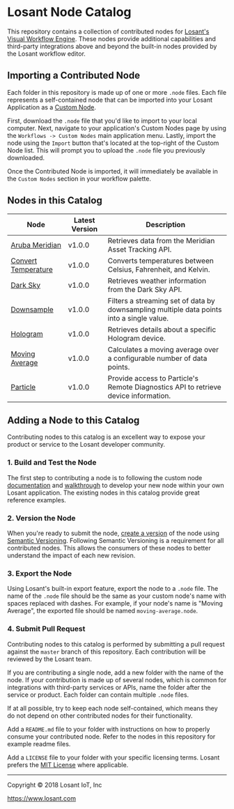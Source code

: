 # Losant Node Catalog
This repository contains a collection of contributed nodes for [Losant's Visual Workflow Engine](https://docs.losant.com/workflows/overview/). These nodes provide additional capabilities and third-party integrations above and beyond the built-in nodes provided by the Losant workflow editor.

## Importing a Contributed Node
Each folder in this repository is made up of one or more `.node` files. Each file represents a self-contained node that can be imported into your Losant Application as a [Custom Node](https://docs.losant.com/workflows/custom-nodes/overview/).

First, download the `.node` file that you'd like to import to your local computer. Next, navigate to your application's Custom Nodes page by using the `Workflows -> Custom Nodes` main application menu. Lastly, import the node using the `Import` button that's located at the top-right of the Custom Node list. This will prompt you to upload the `.node` file you previously downloaded.

Once the Contributed Node is imported, it will immediately be available in the `Custom Nodes` section in your workflow palette.

## Nodes in this Catalog
| Node | Latest Version | Description |
| ---- | --------------- | ----------- |
| [Aruba Meridian](https://github.com/Losant/workflow-node-catalog/tree/master/aruba-meridian) | v1.0.0 | Retrieves data from the Meridian Asset Tracking API. |
| [Convert Temperature](https://github.com/Losant/workflow-node-catalog/tree/master/covert-temperature) | v1.0.0 | Converts temperatures between Celsius, Fahrenheit, and Kelvin. |
| [Dark Sky](https://github.com/Losant/workflow-node-catalog/tree/master/dark-sky) | v1.0.0 | Retrieves weather information from the Dark Sky API. |
| [Downsample](https://github.com/Losant/workflow-node-catalog/tree/master/downsample) | v1.0.0 | Filters a streaming set of data by downsampling multiple data points into a single value. |
| [Hologram](https://github.com/Losant/workflow-node-catalog/tree/master/hologram) | v1.0.0 | Retrieves details about a specific Hologram device. |
| [Moving Average](https://github.com/Losant/workflow-node-catalog/tree/master/moving-average) | v1.0.0 | Calculates a moving average over a configurable number of data points. |
| [Particle](https://github.com/Losant/workflow-node-catalog/tree/master/particle) | v1.0.0 | Provide access to Particle's Remote Diagnostics API to retrieve device information. |

## Adding a Node to this Catalog
Contributing nodes to this catalog is an excellent way to expose your product or service to the Losant developer community.

### 1. Build and Test the Node

The first step to contributing a node is to following the custom node [documentation](https://docs.losant.com/workflows/custom-nodes/overview/) and [walkthrough](https://docs.losant.com/workflows/custom-nodes/walkthrough/) to develop your new node within your own Losant application. The existing nodes in this catalog provide great reference examples.

### 2. Version the Node

When you're ready to submit the node, [create a version](https://docs.losant.com/workflows/custom-nodes/overview/#versioning) of the node using [Semantic Versioning](https://semver.org/). Following Semantic Versioning is a requirement for all contributed nodes. This allows the consumers of these nodes to better understand the impact of each new revision.

### 3. Export the Node

Using Losant's built-in export feature, export the node to a `.node` file. The name of the `.node` file should be the same as your custom node's name with spaces replaced with dashes. For example, if your node's name is "Moving Average", the exported file should be named `moving-average.node`.

### 4. Submit Pull Request
Contributing nodes to this catalog is performed by submitting a pull request against the `master` branch of this repository. Each contribution will be reviewed by the Losant team.

If you are contributing a single node, add a new folder with the name of the node. If your contribution is made up of several nodes, which is common for integrations with third-party services or APIs, name the folder after the service or product. Each folder can contain multiple `.node` files.

If at all possible, try to keep each node self-contained, which means they do not depend on other contributed nodes for their functionality.

Add a `README.md` file to your folder with instructions on how to properly consume your contributed node. Refer to the nodes in this repository for example readme files.

Add a `LICENSE` file to your folder with your specific licensing terms. Losant prefers the [MIT License](https://opensource.org/licenses/MIT) where applicable.

---

Copyright © 2018 Losant IoT, Inc

https://www.losant.com
